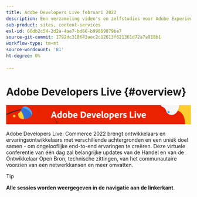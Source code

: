 ```yaml
---
title: Adobe Developers Live februari 2022
description: Een verzameling video's en zelfstudies voor Adobe Experience Manager Sites die zijn geleverd als onderdeel van de Adobe Developers Live-gebeurtenis.
sub-product: sites, content-services
exl-id: 60db2c54-2d2a-4ae7-bd66-b99869879be7
source-git-commit: 1792dc318643aec2c12613f621361d72a7a918b1
workflow-type: tm+mt
source-wordcount: '81'
ht-degree: 0%

---
```


# Adobe Developers Live {#overview}

<img alt="Adobe Developers Live" src="./../../assets/adl.png" />

Adobe Developers Live: Commerce 2022 brengt ontwikkelaars en ervaringsontwikkelaars met verschillende achtergronden en een uniek doel samen - om ongelooflijke end-to-end ervaringen te creëren. Deze virtuele conferentie van één dag zal belangrijke updates van de Handel en van de Ontwikkelaar Open Bron, technische zittingen, van het communautaire voorzien van een netwerkkansen en meer omvatten.

<!-- 
## Highlights

<table>
  <tr>
   <td>
      <a href="headless.md">
      <img alt="Headless Sites" src="assets/mathias.png"/>
      </a>
      <div>
         <a href="headless.md"><strong>Headless Sites</strong></a>         
         <br/><em>with Mathias Siegel, Principal Product Manager, AEM Sites</em>
      </div>
      <p>
        <br/>
         With GraphQL for Content Fragments available for AEM 6.5 and Adobe Experience Manager as a Cloud Service, let’s explore how Adobe Experience Manager can be used as a headless CMS.
      </p>
     </td>   
     <td>
      <a href="aep-integration.md">
      <img alt="Overview of Adobe Experience Platform integration" src="assets/eric.png"/>
      </a>
      <div>
         <a href="aep-integration.md"><strong>Overview of Adobe Experience Platform integration</strong></a>
         <br/><em>with Eric Knee, Principal Enterprise Solution Architect</em>
      </div>
      <p>
        <br/>
         This session will give you an overall view of different ways that Adobe Experience Platform can integrate within your ecosystem and things to consider when planning the integration work.
      </p>
   </td>
   </td>
     <td>
      <a href="pdf-services-api.md">
      <img alt="Generating documents and capturing e-signatures in your apps using Adobe Sign API" src="assets/ben.png"/>
      </a>
      <div>
         <a href="pdf-services-api.md"><strong>Generating documents and capturing e-signatures in your apps using Adobe Sign API</strong></a>
         <br/><em>with Ben Vanderberg, Principal Developer Evangelist</em>
      </div>
      <p>
        <br/>
         Adobe Document Generation API is a powerful document creation service driven by Microsoft Word templates merged with your data. When combined with Adobe Sign API, developers have an easy way to generate dynamic documents ready to be processed through the Sign workflow.
      </p>
   </td> 
  </tr>
</table>
-->

>[!TIP]
>
>**Alle sessies worden weergegeven in de navigatie aan de linkerkant**.
